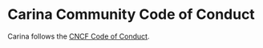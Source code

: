 # Carina Community Code of Conduct

Carina follows the [CNCF Code of Conduct](https://github.com/cncf/foundation/blob/main/code-of-conduct.md).